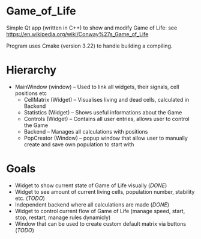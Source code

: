 # Game_of_Life
Simple Qt app (written in C++) to show and modify Game of Life:
see https://en.wikipedia.org/wiki/Conway%27s_Game_of_Life

Program uses Cmake (version 3.22) to handle building a compiling.

# Hierarchy
* MainWindow (window) – Used to link all widgets, their signals, cell positions etc
    * CellMatrix (Widget) – Visualises living and dead cells, calculated in Backend
    * Statistics (Widget) – Shows useful informations about the Game
    * Controls (Widget) – Contains all user entries, allows user to control the Game
    * Backend – Manages all calculations with positions
    * PopCreator (Window) – popup window that allow user to manually create and save own population to start with 
# Goals
* Widget to show current state of Game of Life visually (*DONE*)
* Widget to see amount of current living cells, population number, stability etc.  (*TODO*)
* Independent backend where all calculations are made (*DONE*)
* Widget to control current flow of Game of Life (manage speed, start, stop, restart, manage rules dynamicly)
* Window that can be used to create custom default matrix via buttons (*TODO*)
